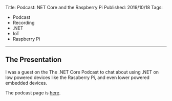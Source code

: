 Title: Podcast: NET Core and the Raspberry Pi
Published: 2019/10/18
Tags: 
- Podcast
- Recording
- .NET
- IoT
- Raspberry Pi
---

## The Presentation

I was a guest on the The .NET Core Podcast to chat about using .NET on low powered devices like the Raspberry Pi, and even lower powered embedded devices.

The podcast page is <a href="https://dotnetcore.show/episode-36-net-core-and-the-raspberry-pi-with-al-rodriguez/">here</a>.


